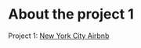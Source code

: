 # About the project 1
Project 1: [New York City Airbnb](https://www.kaggle.com/datasets/dgomonov/new-york-city-airbnb-open-data)

